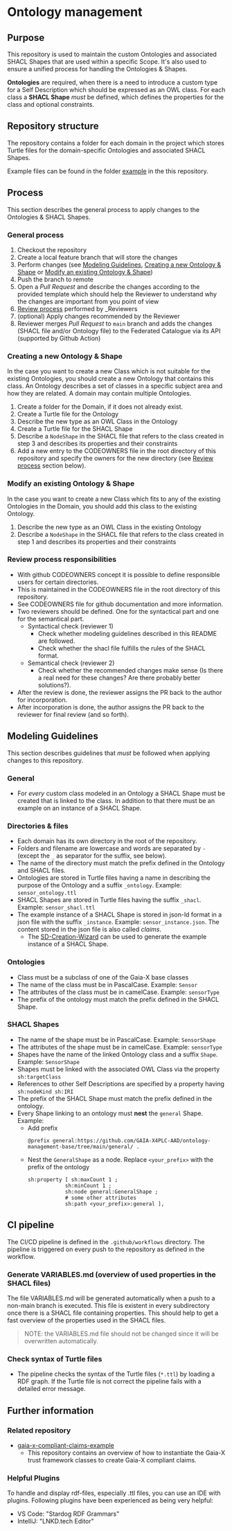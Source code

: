 # Ontology management

## Purpose

This repository is used to maintain the custom Ontologies and associated SHACL Shapes that are used within a specific Scope. It's also used to ensure a unified process for handling the Ontologies & Shapes.

**Ontologies** are required, when there is a need to introduce a custom type for a Self Description which should be expressed
as an OWL class. For each class a **SHACL Shape** _must_ be defined, which defines the properties for the class and optional
constraints.

## Repository structure

The repository contains a folder for each domain in the project which stores Turtle files for the domain-specific Ontologies and
associated SHACL Shapes.

Example files can be found in the folder [example](https://github.com/GAIA-X4PLC-AAD/ontology-management-base/tree/main/example) in the this repository.

## Process

This section describes the general process to apply changes to the Ontologies & SHACL Shapes.

### General process

1. Checkout the repository
2. Create a local feature branch that will store the changes
3. Perform changes (see [Modeling Guidelines](#modeling-guidelines), [Creating a new Ontology & Shape](#creating-a-new-ontology--shape) or [Modify an existing Ontology & Shape](#modify-an-existing-ontology--shape))
4. Push the branch to remote
5. Open a _Pull Request_ and describe the changes according to the provided template which should help the Reviewer to
   understand why the changes are important from you point of view
6. [Review process](#review-process-responsibilities) performed by _Reviewers
7. (optional) Apply changes recommended by the Reviewer
8. Reviewer merges _Pull Request_ to `main` branch and adds the changes (SHACL file and/or Ontology file) to the Federated Catalogue via its API (supported by Github Action)

### Creating a new Ontology & Shape

In the case you want to create a new Class which is not suitable for the existing Ontologies, you should create a new Ontology
that contains this class. An Ontology describes a set of classes in a specific subject area and how they are related. A
domain may contain multiple Ontologies.

1. Create a folder for the Domain, if it does not already exist. 
2. Create a Turtle file for the Ontology
3. Describe the new type as an OWL Class in the Ontology
4. Create a Turtle file for the SHACL Shape
5. Describe a `NodeShape` in the SHACL file that refers to the class created in step 3 and describes its properties and their
   constraints
6. Add a new entry to the CODEOWNERS file in the root directory of this repository and specify the owners for the new directory (see [Review process](#review-process-responsibilities) section below).

### Modify an existing Ontology & Shape

In the case you want to create a new Class which fits to any of the existing Ontologies in the Domain, you should add
this class to the existing Ontology.

1. Describe the new type as an OWL Class in the existing Ontology
2. Describe a `NodeShape` in the SHACL file that refers to the class created in step 1 and describes its properties and their
   constraints

### Review process responsibilities

* With github CODEOWNERS concept it is possible to define responsible users for certain directories.
* This is maintained in the CODEOWNERS file in the root directory of this repository.
* See CODEOWNERS file for github documentation and more information.
* Two reviewers should be defined. One for the syntactical part and one for the semantical part.
  * Syntactical check (reviewer 1)
    * Check whether modeling guidelines described in this README are followed.
    * Check whether the shacl file fulfills the rules of the SHACL format.
  * Semantical check (reviewer 2)
    * Check whether the recommended changes make sense (Is there a real need for these changes? Are there probably better solutions?).
* After the review is done, the reviewer assigns the PR back to the author for incorporation.
* After incorporation is done, the author assigns the PR back to the reviewer for final review (and so forth).

## Modeling Guidelines

This section describes guidelines that _must_ be followed when applying changes to this repository.

### General

* For _every_ custom class modeled in an Ontology a SHACL Shape must be created that is linked to the class. In addition to that there must be an example on an instance of a SHACL Shape.  

### Directories & files

* Each domain has its own directory in the root of the repository.
* Folders and filename are lowercase and words are separated by `-` (except the `_` as separator for the suffix, see below).
* The name of the directory must match the prefix defined in the Ontology and SHACL files.
* Ontologies are stored in Turtle files having a name in describing the purpose of the Ontology and a suffix `_ontology`.
  Example: `sensor_ontology.ttl`
* SHACL Shapes are stored in Turtle files having the suffix `_shacl`. Example:
  `sensor_shacl.ttl`
* The example instance of a SHACL Shape is stored in json-ld format in a json file with the suffix `_instance`. Example: `sensor_instance.json`. The content stored in the json file is also called _claims_.
  * The [SD-Creation-Wizard](https://sd-creation-wizard.gxfs.gx4fm.org/) can be used to generate the example instance of a SHACL Shape. 

### Ontologies

* Class must be a subclass of one of the Gaia-X base classes
* The name of the class must be in PascalCase. Example: `Sensor`
* The attributes of the class must be in camelCase. Example: `sensorType`
* The prefix of the ontology must match the prefix defined in the SHACL Shape.

### SHACL Shapes

* The name of the shape must be in PascalCase. Example: `SensorShape`
* The attributes of the shape must be in camelCase. Example: `sensorType`
* Shapes have the name of the linked Ontology class and a suffix `Shape`. Example: `SensorShape`
* Shapes must be linked with the associated OWL Class via the property `sh:targetClass`
* References to other Self Descriptions are specified by a property having `sh:nodeKind sh:IRI`
* The prefix of the SHACL Shape must match the prefix defined in the ontology.
* Every Shape linking to an ontology must **nest** the `general` Shape. Example:
  * Add prefix 
    ```turtle
    @prefix general:https://github.com/GAIA-X4PLC-AAD/ontology-management-base/tree/main/general/ .
    ```
  * Nest the `GeneralShape` as a node. Replace `<your_prefix>` with the prefix of the ontology
    ```turtle
    sh:property [ sh:maxCount 1 ;
                sh:minCount 1 ;
                sh:node general:GeneralShape ;
                # some other attributes
                sh:path <your_prefix>:general ],
    ```

## CI pipeline

The CI/CD pipeline is defined in the `.github/workflows` directory. The pipeline is triggered on every push to the repository as defined in the workflow. 
 
### Generate VARIABLES.md (overview of used properties in the SHACL files)
The file VARIABLES.md will be generated automatically when a push to a non-main branch is executed. This file is existent in every subdirectory once there is a SHACL file containing properties. This should help to get a fast overview of the properties used in the SHACL files.

>NOTE: the VARIABLES.md file should not be changed since it will be overwritten automatically. 

### Check syntax of Turtle files
- The pipeline checks the syntax of the Turtle files (`*.ttl`) by loading a RDF graph. If the Turtle file is not correct the pipeline fails with a detailed error message.

## Further information

### Related repository
* [gaia-x-compliant-claims-example](https://github.com/GAIA-X4PLC-AAD/gaia-x-compliant-claims-example)
  * This repository contains an overview of how to instantiate the Gaia-X trust framework classes to create Gaia-X compliant claims.

### Helpful Plugins

To handle and display rdf-files, especially .ttl files, you can use an IDE with plugins. Following plugins have been experienced as being very helpful:

* VS Code: "Stardog RDF Grammars"
* IntelliJ: "LNKD.tech Editor"
